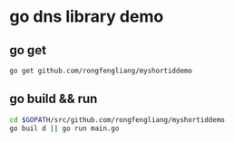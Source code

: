 # go dns library demo

## go get 
```bash
go get github.com/rongfengliang/myshortiddemo
```
## go build && run
```bash
cd $GOPATH/src/github.com/rongfengliang/myshortiddemo
go buil d || go run main.go
```
